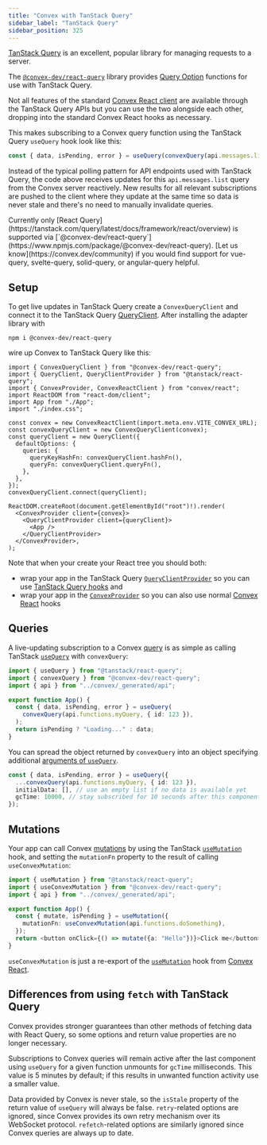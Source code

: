 ```yaml
---
title: "Convex with TanStack Query"
sidebar_label: "TanStack Query"
sidebar_position: 325
---
```




[TanStack Query](https://tanstack.com/query/latest) is an excellent, popular
library for managing requests to a server.

The
[`@convex-dev/react-query`](https://www.npmjs.com/package/@convex-dev/react-query)
library provides
[Query Option](https://tanstack.com/query/latest/docs/framework/react/guides/query-options)
functions for use with TanStack Query.

Not all features of the standard [Convex React client](/client/react) are
available through the TanStack Query APIs but you can use the two alongside each
other, dropping into the standard Convex React hooks as necessary.

<BetaAdmonition feature="The TanStack Query adapter" verb="is" />

This makes subscribing to a Convex query function using the TanStack Query
`useQuery` hook look like this:

```ts
const { data, isPending, error } = useQuery(convexQuery(api.messages.list, {}));
```

Instead of the typical polling pattern for API endpoints used with TanStack
Query, the code above receives updates for this `api.messages.list` query from
the Convex server reactively. New results for all relevant subscriptions are
pushed to the client where they update at the same time so data is never stale
and there's no need to manually invalidate queries.

<Admonition type="note" title="Support for other frameworks">
  Currently only [React
  Query](https://tanstack.com/query/latest/docs/framework/react/overview) is
  supported via
  [`@convex-dev/react-query`](https://www.npmjs.com/package/@convex-dev/react-query).
  [Let us know](https://convex.dev/community) if you would find support for
  vue-query, svelte-query, solid-query, or angular-query helpful.
</Admonition>

## Setup

To get live updates in TanStack Query create a `ConvexQueryClient` and connect
it to the TanStack Query
[QueryClient](https://tanstack.com/query/latest/docs/reference/QueryClient).
After installing the adapter library with

```
npm i @convex-dev/react-query
```

wire up Convex to TanStack Query like this:


```tsx
import { ConvexQueryClient } from "@convex-dev/react-query";
import { QueryClient, QueryClientProvider } from "@tanstack/react-query";
import { ConvexProvider, ConvexReactClient } from "convex/react";
import ReactDOM from "react-dom/client";
import App from "./App";
import "./index.css";

const convex = new ConvexReactClient(import.meta.env.VITE_CONVEX_URL);
const convexQueryClient = new ConvexQueryClient(convex);
const queryClient = new QueryClient({
  defaultOptions: {
    queries: {
      queryKeyHashFn: convexQueryClient.hashFn(),
      queryFn: convexQueryClient.queryFn(),
    },
  },
});
convexQueryClient.connect(queryClient);

ReactDOM.createRoot(document.getElementById("root")!).render(
  <ConvexProvider client={convex}>
    <QueryClientProvider client={queryClient}>
      <App />
    </QueryClientProvider>
  </ConvexProvider>,
);

```


Note that when your create your React tree you should both:

- wrap your app in the TanStack Query
  [`QueryClientProvider`](https://tanstack.com/query/latest/docs/framework/react/reference/QueryClientProvider)
  so you can use
  [TanStack Query hooks](https://tanstack.com/query/latest/docs/framework/react/reference/useQuery)
  and
- wrap your app in the [`ConvexProvider`](/api/modules/react#convexprovider) so
  you can also use normal [Convex React](/client/react) hooks

## Queries

A live-updating subscription to a Convex [query](/functions/query-functions.mdx)
is as simple as calling TanStack
[`useQuery`](https://tanstack.com/query/latest/docs/framework/react/reference/useQuery)
with `convexQuery`:

```ts
import { useQuery } from "@tanstack/react-query";
import { convexQuery } from "@convex-dev/react-query";
import { api } from "../convex/_generated/api";

export function App() {
  const { data, isPending, error } = useQuery(
    convexQuery(api.functions.myQuery, { id: 123 }),
  );
  return isPending ? "Loading..." : data;
}
```

You can spread the object returned by `convexQuery` into an object specifying
additional
[arguments of `useQuery`](https://tanstack.com/query/latest/docs/framework/react/reference/useQuery).

```ts
const { data, isPending, error } = useQuery({
  ...convexQuery(api.functions.myQuery, { id: 123 }),
  initialData: [], // use an empty list if no data is available yet
  gcTime: 10000, // stay subscribed for 10 seconds after this component unmounts
});
```

## Mutations

Your app can call Convex [mutations](/functions/mutation-functions.mdx) by using
the TanStack
[`useMutation`](https://tanstack.com/query/latest/docs/framework/react/reference/useMutation)
hook, and setting the `mutationFn` property to the result of calling
`useConvexMutation`:

```ts
import { useMutation } from "@tanstack/react-query";
import { useConvexMutation } from "@convex-dev/react-query";
import { api } from "../convex/_generated/api";

export function App() {
  const { mutate, isPending } = useMutation({
    mutationFn: useConvexMutation(api.functions.doSomething),
  });
  return <button onClick={() => mutate({a: "Hello"})}>Click me</button>;
}
```

`useConvexMutation` is just a re-export of the
[`useMutation`](/client/react#editing-data) hook from
[Convex React](/client/react).

## Differences from using `fetch` with TanStack Query

Convex provides stronger guarantees than other methods of fetching data with
React Query, so some options and return value properties are no longer
necessary.

Subscriptions to Convex queries will remain active after the last component
using `useQuery` for a given function unmounts for `gcTime` milliseconds. This
value is 5 minutes by default; if this results in unwanted function activity use
a smaller value.

Data provided by Convex is never stale, so the `isStale` property of the return
value of `useQuery` will always be false. `retry`-related options are ignored,
since Convex provides its own retry mechanism over its WebSocket protocol.
`refetch`-related options are similarly ignored since Convex queries are always
up to date.
